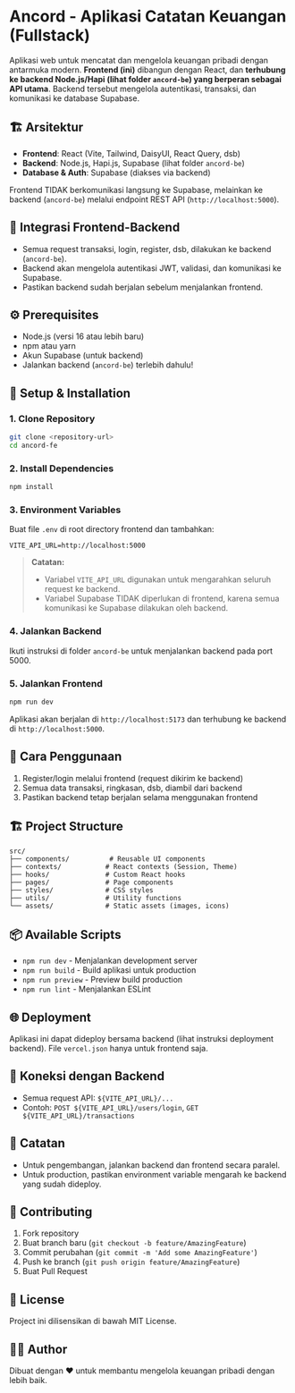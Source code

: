 # Ancord - Aplikasi Catatan Keuangan (Fullstack)

Aplikasi web untuk mencatat dan mengelola keuangan pribadi dengan antarmuka modern. **Frontend (ini)** dibangun dengan React, dan **terhubung ke backend Node.js/Hapi (lihat folder `ancord-be`) yang berperan sebagai API utama**. Backend tersebut mengelola autentikasi, transaksi, dan komunikasi ke database Supabase.

## 🏗️ Arsitektur

- **Frontend**: React (Vite, Tailwind, DaisyUI, React Query, dsb)
- **Backend**: Node.js, Hapi.js, Supabase (lihat folder `ancord-be`)
- **Database & Auth**: Supabase (diakses via backend)

Frontend TIDAK berkomunikasi langsung ke Supabase, melainkan ke backend (`ancord-be`) melalui endpoint REST API (`http://localhost:5000`).

## 🚦 Integrasi Frontend-Backend

- Semua request transaksi, login, register, dsb, dilakukan ke backend (`ancord-be`).
- Backend akan mengelola autentikasi JWT, validasi, dan komunikasi ke Supabase.
- Pastikan backend sudah berjalan sebelum menjalankan frontend.

## ⚙️ Prerequisites

- Node.js (versi 16 atau lebih baru)
- npm atau yarn
- Akun Supabase (untuk backend)
- Jalankan backend (`ancord-be`) terlebih dahulu!

## 🚀 Setup & Installation

### 1. Clone Repository

```bash
git clone <repository-url>
cd ancord-fe
```

### 2. Install Dependencies

```bash
npm install
```

### 3. Environment Variables

Buat file `.env` di root directory frontend dan tambahkan:

```env
VITE_API_URL=http://localhost:5000
```

> **Catatan:**
>
> - Variabel `VITE_API_URL` digunakan untuk mengarahkan seluruh request ke backend.
> - Variabel Supabase TIDAK diperlukan di frontend, karena semua komunikasi ke Supabase dilakukan oleh backend.

### 4. Jalankan Backend

Ikuti instruksi di folder `ancord-be` untuk menjalankan backend pada port 5000.

### 5. Jalankan Frontend

```bash
npm run dev
```

Aplikasi akan berjalan di `http://localhost:5173` dan terhubung ke backend di `http://localhost:5000`.

## 📱 Cara Penggunaan

1. Register/login melalui frontend (request dikirim ke backend)
2. Semua data transaksi, ringkasan, dsb, diambil dari backend
3. Pastikan backend tetap berjalan selama menggunakan frontend

## 🏗️ Project Structure

```
src/
├── components/          # Reusable UI components
├── contexts/           # React contexts (Session, Theme)
├── hooks/              # Custom React hooks
├── pages/              # Page components
├── styles/             # CSS styles
├── utils/              # Utility functions
└── assets/             # Static assets (images, icons)
```

## 📦 Available Scripts

- `npm run dev` - Menjalankan development server
- `npm run build` - Build aplikasi untuk production
- `npm run preview` - Preview build production
- `npm run lint` - Menjalankan ESLint

## 🌐 Deployment

Aplikasi ini dapat dideploy bersama backend (lihat instruksi deployment backend). File `vercel.json` hanya untuk frontend saja.

## 🧩 Koneksi dengan Backend

- Semua request API: `${VITE_API_URL}/...`
- Contoh: `POST ${VITE_API_URL}/users/login`, `GET ${VITE_API_URL}/transactions`

## 📝 Catatan

- Untuk pengembangan, jalankan backend dan frontend secara paralel.
- Untuk production, pastikan environment variable mengarah ke backend yang sudah dideploy.

## 🤝 Contributing

1. Fork repository
2. Buat branch baru (`git checkout -b feature/AmazingFeature`)
3. Commit perubahan (`git commit -m 'Add some AmazingFeature'`)
4. Push ke branch (`git push origin feature/AmazingFeature`)
5. Buat Pull Request

## 📄 License

Project ini dilisensikan di bawah MIT License.

## 👨‍💻 Author

Dibuat dengan ❤️ untuk membantu mengelola keuangan pribadi dengan lebih baik.
